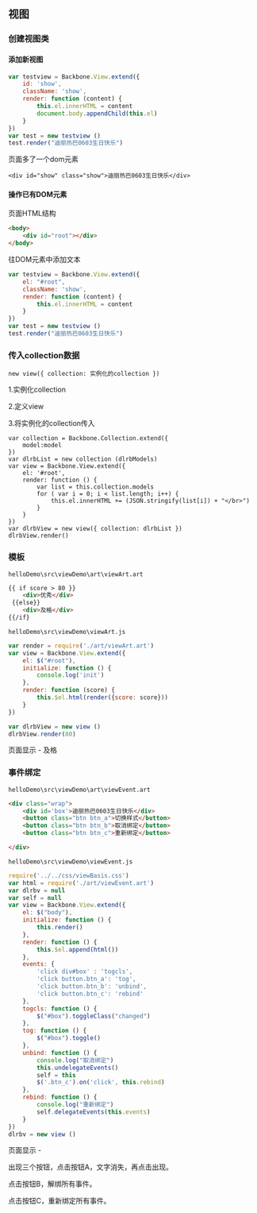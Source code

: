 ## 视图

### 创建视图类

#### 添加新视图

```js
var testview = Backbone.View.extend({
    id: 'show',
    className: 'show',
    render: function (content) {
        this.el.innerHTML = content
        document.body.appendChild(this.el)
    }
})
var test = new testview ()
test.render("迪丽热巴0603生日快乐")
```

页面多了一个dom元素

```
<div id="show" class="show">迪丽热巴0603生日快乐</div>
```

#### 操作已有DOM元素

页面HTML结构

```html
<body>
    <div id="root"></div>
</body>
```

往DOM元素中添加文本

```js
var testview = Backbone.View.extend({
    el: "#root",
    className: 'show',
    render: function (content) {
        this.el.innerHTML = content
    }
})
var test = new testview ()
test.render("迪丽热巴0603生日快乐")
```

### 传入collection数据

`new view({ collection: 实例化的collection })`

1.实例化collection

2.定义view

3.将实例化的collection传入

```
var collection = Backbone.Collection.extend({
    model:model
})
var dlrbList = new collection (dlrbModels)
var view = Backbone.View.extend({
    el: '#root',
    render: function () {
        var list = this.collection.models
        for ( var i = 0; i < list.length; i++) {
            this.el.innerHTML += (JSON.stringify(list[i]) + "</br>")
        }
    }
})
var dlrbView = new view({ collection: dlrbList })
dlrbView.render()
```

### 模板

`helloDemo\src\viewDemo\art\viewArt.art`

```html
{{ if score > 80 }}
    <div>优秀</div>
 {{else}}
    <div>及格</div>
{{/if}
```

`helloDemo\src\viewDemo\viewArt.js`

```js
var render = require('./art/viewArt.art')
var view = Backbone.View.extend({
    el: $("#root"),
    initialize: function () {
        console.log('init')
    },
    render: function (score) {
        this.$el.html(render({score: score}))
    }
})

var dlrbView = new view ()
dlrbView.render(80)
```

页面显示 - 及格

### 事件绑定

`helloDemo\src\viewDemo\art\viewEvent.art`

```html
<div class="wrap">
    <div id='box'>迪丽热巴0603生日快乐</div>
    <button class="btn btn_a">切换样式</button>
    <button class="btn btn_b">取消绑定</button>
    <button class="btn btn_c">重新绑定</button>

</div>

```

`helloDemo\src\viewDemo\viewEvent.js`

```js
require('../../css/viewBasis.css')
var html = require('./art/viewEvent.art')
var dlrbv = null
var self = null
var view = Backbone.View.extend({
    el: $("body"),
    initialize: function () {
        this.render()
    },
    render: function () {
        this.$el.append(html())
    },
    events: {
        'click div#box' : 'togcls',
        'click button.btn_a': 'tog',
        'click button.btn_b': 'unbind',
        'click button.btn_c': 'rebind'
    },
    togcls: function () {
        $("#box").toggleClass("changed")
    },
    tog: function () {
        $("#box").toggle()
    },
    unbind: function () {
        console.log("取消绑定")
        this.undelegateEvents()
        self = this
        $('.btn_c').on('click', this.rebind)
    },
    rebind: function () {
        console.log("重新绑定")
        self.delegateEvents(this.events)
    }
})
dlrbv = new view ()
```

页面显示 -

出现三个按钮，点击按钮A，文字消失，再点击出现。

点击按钮B，解绑所有事件。

点击按钮C，重新绑定所有事件。

